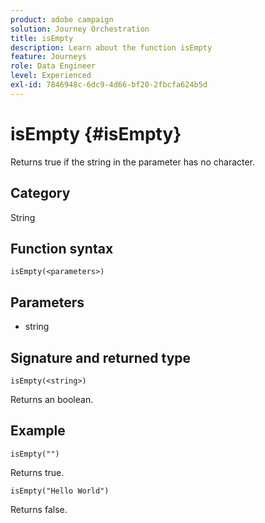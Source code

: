 ```yaml
---
product: adobe campaign
solution: Journey Orchestration
title: isEmpty
description: Learn about the function isEmpty
feature: Journeys
role: Data Engineer
level: Experienced
exl-id: 7846948c-6dc9-4d66-bf20-2fbcfa624b5d
---
```

# isEmpty {#isEmpty}

Returns true if the string in the parameter has no character.

## Category

String

## Function syntax

`isEmpty(<parameters>)`

## Parameters

* string

## Signature and returned type

`isEmpty(<string>)`

Returns an boolean.

## Example

`isEmpty("")`

Returns true.

`isEmpty("Hello World")`

Returns false.
